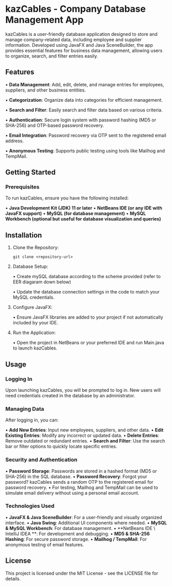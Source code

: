 # kazCables - Company Database Management App

kazCables is a user-friendly database application designed to store and manage company-related data, including employee and supplier information. Developed using JavaFX and Java SceneBuilder, the app provides essential features for business data management, allowing users to organize, search, and filter entries easily.

## Features
• 	**Data Management**: Add, edit, delete, and manage entries for employees, suppliers, and other business entities.

•	**Categorization**: Organize data into categories for efficient management.

•	**Search and Filter**: Easily search and filter data based on various criteria.

•	**Authentication**: Secure login system with password hashing (MD5 or SHA-256) and OTP-based password recovery.

•	**Email Integration**: Password recovery via OTP sent to the registered email address.
    
•	**Anonymous Testing**: Supports public testing using tools like Mailhog and TempMail.

## Getting Started

### Prerequisites

To run kazCables, ensure you have the following installed:

•	**Java Development Kit (JDK) 11 or later**
•	**NetBeans IDE (or any IDE with JavaFX support)**
•	**MySQL (for database management)**
•	**MySQL Workbench (optional but useful for database visualization and queries)**

## Installation

1.	Clone the Repository:

	`git clone <repository-url>`

2.	Database Setup:

	•	Create mySQL database according to the scheme provided (refer to EER diagaram down below)

	•	Update the database connection settings in the code to match your MySQL credentials.

3.	Configure JavaFX:

	•	Ensure JavaFX libraries are added to your project if not automatically included by your IDE.

4.	Run the Application:

	•	Open the project in NetBeans or your preferred IDE and run Main.java to launch kazCables.

## Usage

### Logging In

Upon launching kazCables, you will be prompted to log in. New users will need credentials created in the database by an administrator.

### Managing Data

After logging in, you can:

•	**Add New Entries**: Input new employees, suppliers, and other data.
•	**Edit Existing Entries**: Modify any incorrect or updated data.
•	**Delete Entries**: Remove outdated or redundant entries.
•	**Search and Filter**: Use the search bar or filter options to quickly locate specific entries.

### Security and Authentication

•	**Password Storage**: Passwords are stored in a hashed format (MD5 or SHA-256) in the SQL database.
•	**Password Recovery**: Forgot your password? kazCables sends a random OTP to the registered email for password recovery.
•	For testing, Mailhog and TempMail can be used to simulate email delivery without using a personal email account.

### Technologies Used

•	**JavaFX & Java SceneBuilder**: For a user-friendly and visually organized interface.
•	**Java Swing**: Additional UI components where needed.
•	**MySQL & MySQL Workbench**: For database management.
•	**NetBeans IDE \ IntelliJ IDEA **: For development and debugging.
•	**MD5 & SHA-256 Hashing**: For secure password storage.
•	**Mailhog / TempMail**: For anonymous testing of email features.

## License

This project is licensed under the MIT License - see the LICENSE file for details.



